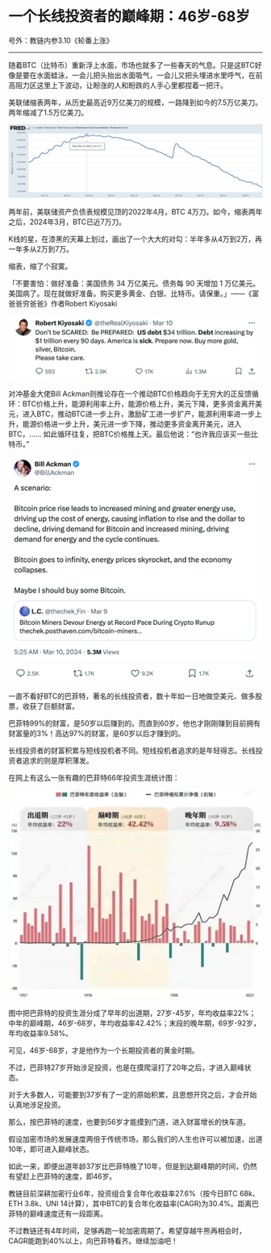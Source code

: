 # 一个长线投资者的巅峰期：46岁-68岁

号外：教链内参3.10《轮番上涨》

* * *

随着BTC（比特币）重新浮上水面，市场也就多了一些春天的气息。只是这BTC好像是要在水面蛙泳，一会儿把头抬出水面吸气，一会儿又把头埋进水里呼气，在前高阻力区这里上下波动，让盼涨的人和盼跌的人手心里都捏着一把汗。

美联储缩表两年，从历史最高近9万亿美刀的规模，一路降到如今的7.5万亿美刀。两年缩减了1.5万亿美刀。

![](2024-03-11-A01.png)

两年前，美联储资产负债表规模见顶的2022年4月，BTC 4万刀。如今，缩表两年之后，2024年3月，BTC已近7万刀。

K线的星，在漆黑的天幕上划过，画出了一个大大的对勾：半年多从4万到2万，再一年多从2万到7万。

缩表，缩了个寂寞。

「不要害怕：做好准备：美国债务 34 万亿美元。债务每 90 天增加 1 万亿美元。美国病了。现在就做好准备。购买更多黄金、白银、比特币。请保重。」——《富爸爸穷爸爸》作者Robert Kiyosaki

![](2024-03-11-A02.png)

对冲基金大佬Bill Ackman则推论存在一个推动BTC价格趋向于无穷大的正反馈循环：BTC价格上升，能源利用率上升，能源价格上升，美元下降，更多资金离开美元，进入BTC，推动BTC进一步上升，激励矿工进一步扩产，能源利用率进一步上升，能源价格进一步上升，美元进一步下降，推动更多资金离开美元，进入BTC，…… 如此循环往复，把BTC价格推上天。最后他说：“也许我应该买一些比特币。”

![](2024-03-11-A03.png)

一直不看好BTC的巴菲特，著名的长线投资者，数十年如一日地做空美元、做多股票，收获了巨额财富。

巴菲特99%的财富，是50岁以后赚到的。而直到60岁，他也才刚刚赚到目前拥有财富量的3%！高达97%的财富，是60岁以后才赚到的。

长线投资者的财富积累与短线投机者不同。短线投机者追求的是年轻得志。长线投资者追求的则是厚积薄发。

在网上有这么一张有趣的巴菲特66年投资生涯统计图：

![](2024-03-11-A04.png)

图中把巴菲特的投资生涯分成了早年的出道期，27岁-45岁，年均收益率22%；中年的巅峰期，46岁-68岁，年均收益率42.42%；末段的晚年期，69岁-92岁，年均收益率9.58%。

可见，46岁-68岁，才是他作为一个长期投资者的黄金时期。

不过，巴菲特27岁开始涉足投资，也是在摸爬滚打了20年之后，才进入巅峰状态。

对于大多数人，可能要到37岁有了一定的原始积累，且思想开窍之后，才会开始认真地涉足投资。

那么，按巴菲特的速度，也要到56岁才能摸到门道，进入财富增长的快车道。

假设加密市场的发展速度两倍于传统市场，那么我们的人生也许可以被加速，出道10年，即可进入巅峰状态。

如此一来，即便出道年龄37岁比巴菲特晚了10年，但是到达巅峰期的时间，仍然有望赶上巴菲特的速度，即46岁。

教链目前深耕加密行业6年，投资组合复合年化收益率27.6%（按今日BTC 68k、ETH 3.8k、UNI 14计算），其中BTC的复合年化收益率(CAGR)为30.4%。距离巴菲特的巅峰速度还有一段距离。

不过教链还有4年时间，足够再跑一轮加密周期了。希望穿越牛熊再相会时，CAGR能跑到40%以上，向巴菲特看齐。继续加油吧！

